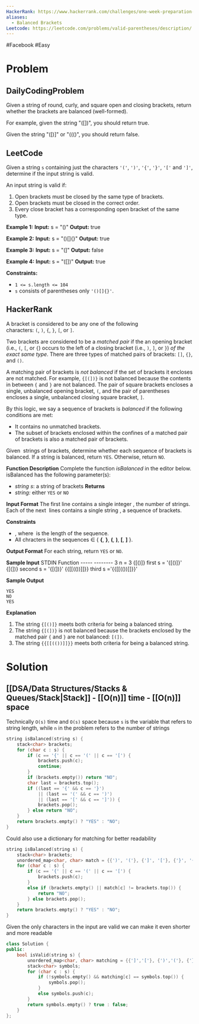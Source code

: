 ```yaml
---
HackerRank: https://www.hackerrank.com/challenges/one-week-preparation-kit-balanced-brackets/problem
aliases:
  - Balanced Brackets
Leetcode: https://leetcode.com/problems/valid-parentheses/description/
---
```

#Facebook #Easy 
# Problem

## DailyCodingProblem

Given a string of round, curly, and square open and closing brackets, return whether the brackets are balanced (well-formed).

For example, given the string "([])[]({})", you should return true.

Given the string "([)]" or "((()", you should return false.
## LeetCode

Given a string `s` containing just the characters `'('`, `')'`, `'{'`, `'}'`, `'['` and `']'`, determine if the input string is valid.

An input string is valid if:

1. Open brackets must be closed by the same type of brackets.
2. Open brackets must be closed in the correct order.
3. Every close bracket has a corresponding open bracket of the same type.

**Example 1:**
**Input:** s = "()"
**Output:** true

**Example 2:**
**Input:** s = "()[]{}"
**Output:** true

**Example 3:**
**Input:** s = "(]"
**Output:** false

**Example 4:**
**Input:** s = "([])"
**Output:** true

**Constraints:**
- `1 <= s.length <= 104`
- `s` consists of parentheses only `'()[]{}'`.
## HackerRank

A bracket is considered to be any one of the following characters: `(`, `)`, `{`, `}`, `[`, or `]`.

Two brackets are considered to be a _matched pair_ if the an opening bracket (i.e., `(`, `[`, or `{`) occurs to the left of a closing bracket (i.e., `)`, `]`, or `}`) _of the exact same type_. There are three types of matched pairs of brackets: `[]`, `{}`, and `()`.

A matching pair of brackets is _not balanced_ if the set of brackets it encloses are not matched. For example, `{[(])}` is not balanced because the contents in between `{` and `}` are not balanced. The pair of square brackets encloses a single, unbalanced opening bracket, `(`, and the pair of parentheses encloses a single, unbalanced closing square bracket, `]`.

By this logic, we say a sequence of brackets is _balanced_ if the following conditions are met:

- It contains no unmatched brackets.
- The subset of brackets enclosed within the confines of a matched pair of brackets is also a matched pair of brackets.

Given  strings of brackets, determine whether each sequence of brackets is balanced. If a string is balanced, return `YES`. Otherwise, return `NO`.

**Function Description**
Complete the function _isBalanced_ in the editor below.
isBalanced has the following parameter(s):
- _string s_: a string of brackets
**Returns**
- _string:_ either `YES` or `NO`

**Input Format**
The first line contains a single integer , the number of strings.  
Each of the next  lines contains a single string , a sequence of brackets.

**Constraints**
- , where  is the length of the sequence.
- All chracters in the sequences ∈ { **{**, **}**, **(**, **)**, **[**, **]** }.

**Output Format**
For each string, return `YES` or `NO`.

**Sample Input**
STDIN Function ----- -------- 3 n = 3 {[()]} first s = '{[()]}' {[(])} second s = '{[(])}' {{[[(())]]}} third s ='{{[[(())]]}}'

**Sample Output**

```
YES
NO
YES
```

**Explanation**
1. The string `{[()]}` meets both criteria for being a balanced string.
2. The string `{[(])}` is not balanced because the brackets enclosed by the matched pair `{` and `}` are not balanced: `[(])`.
3. The string `{{[[(())]]}}` meets both criteria for being a balanced string.
# Solution
## [[DSA/Data Structures/Stacks & Queues/Stack|Stack]] - [[O(n)]] time - [[O(n)]] space

Technically `O(s)` time and `O(s)` space because `s` is the variable that refers to string length, while `n` in the problem refers to the number of strings

```cpp
string isBalanced(string s) {
	stack<char> brackets;
	for (char c : s) {
		if (c == '{' || c == '(' || c == '[') {
			brackets.push(c);
			continue;
		}
		if (brackets.empty()) return "NO";
		char last = brackets.top();
		if ((last == '{' && c == '}')
			|| (last == '(' && c == ')')		
			|| (last == '[' && c == ']')) {
			brackets.pop();
		} else return "NO";
	}
	return brackets.empty() ? "YES" : "NO";
}
```

Could also use a dictionary for matching for better readability

```cpp
string isBalanced(string s) {
	stack<char> brackets;
	unordered_map<char, char> match = {{')', '('}, {']', '['}, {'}', '{'}};
	for (char c : s) {
		if (c == '{' || c == '(' || c == '[') {
			brackets.push(c);
		}
		else if (brackets.empty() || match[c] != brackets.top()) {
			return "NO";
		} else brackets.pop();
	}
	return brackets.empty() ? "YES" : "NO";
}
```

Given the only characters in the input are valid we can make it even shorter and more readable

```cpp
class Solution {
public:
    bool isValid(string s) {
        unordered_map<char, char> matching = {{']','['}, {')','('}, {'}','{'}};
        stack<char> symbols;
        for (char c : s) {
            if (!symbols.empty() && matching[c] == symbols.top()) {
                symbols.pop();
            }
            else symbols.push(c);
        }
        return symbols.empty() ? true : false;
    }
};
```